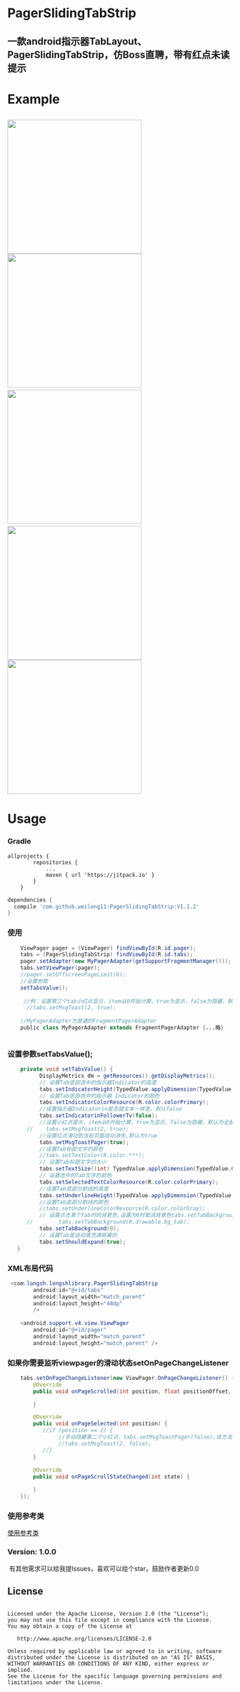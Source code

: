 # PagerSlidingTabStrip

一款android指示器TabLayout、PagerSlidingTabStrip，仿Boss直聘，带有红点未读提示
---

# Example

<image src="https://github.com/q805699513/PagerSlidingTabStrip/blob/master/image/no1.gif?raw=true" width="300px"/> <image src="https://github.com/q805699513/PagerSlidingTabStrip/blob/master/image/no2.gif?raw=true" width="300px"/>  
<image src="https://github.com/q805699513/PagerSlidingTabStrip/blob/master/image/no3.png?raw=true" width="300px"/>  <image src="https://github.com/q805699513/PagerSlidingTabStrip/blob/master/image/no4.png?raw=true" width="300px"/>
<image src="https://github.com/q805699513/PagerSlidingTabStrip/blob/master/image/no5.png?raw=true" width="300px"/>
---

# Usage

### Gradle
```
allprojects {
		repositories {
			...
			maven { url 'https://jitpack.io' }
		}
	}
```
```groovy
dependencies {
  compile 'com.github.weileng11:PagerSlidingTabStrip:V1.1.2'
}

```



### 使用
```java
    ViewPager pager = (ViewPager) findViewById(R.id.pager);
    tabs = (PagerSlidingTabStrip) findViewById(R.id.tabs);
    pager.setAdapter(new MyPagerAdapter(getSupportFragmentManager()));
    tabs.setViewPager(pager);
    //pager.setOffscreenPageLimit(6);
    //设置参数
    setTabsValue();
    
     //例：设置第三个tab小红点显示，item从0开始计算，true为显示，false为隐藏，默认为全部隐藏
      //tabs.setMsgToast(2, true);
      
    //MyPagerAdapter为普通的FragmentPagerAdapter
    public class MyPagerAdapter extends FragmentPagerAdapter {...略}
    
```

### 设置参数setTabsValue();
```java
    private void setTabsValue() {
          DisplayMetrics dm = getResources().getDisplayMetrics();
          // 设置Tab底部选中的指示器Indicator的高度
          tabs.setIndicatorHeight(TypedValue.applyDimension(TypedValue.COMPLEX_UNIT_DIP, 2.5f, dm));
          // 设置Tab底部选中的指示器 Indicator的颜色
          tabs.setIndicatorColorResource(R.color.colorPrimary);
          //设置指示器Indicatorin是否跟文本一样宽，默认false
          tabs.setIndicatorinFollowerTv(false);
          //设置小红点提示，item从0开始计算，true为显示，false为隐藏，默认为全部隐藏
      //    tabs.setMsgToast(2, true);
          //设置红点滑动到当前页面自动消失,默认为true
          tabs.setMsgToastPager(true);
          //设置Tab标题文字的颜色
          //tabs.setTextColor(R.color.***);
          // 设置Tab标题文字的大小
          tabs.setTextSize((int) TypedValue.applyDimension(TypedValue.COMPLEX_UNIT_SP, 15, dm));
          // 设置选中的Tab文字的颜色
          tabs.setSelectedTextColorResource(R.color.colorPrimary);
          //设置Tab底部分割线的高度
          tabs.setUnderlineHeight(TypedValue.applyDimension(TypedValue.COMPLEX_UNIT_DIP, 1f, dm));
          //设置Tab底部分割线的颜色
          //tabs.setUnderlineColorResource(R.color.colorGray);
          // 设置点击某个Tab时的背景色,设置为0时取消背景色tabs.setTabBackground(0);
      //        tabs.setTabBackground(R.drawable.bg_tab);
          tabs.setTabBackground(0);
          // 设置Tab是自动填充满屏幕的
          tabs.setShouldExpand(true);
   }
```

###  XML布局代码
```java
 <com.longsh.longshlibrary.PagerSlidingTabStrip
        android:id="@+id/tabs"
        android:layout_width="match_parent"
        android:layout_height="48dp"
        />
        
    <android.support.v4.view.ViewPager
        android:id="@+id/pager"
        android:layout_width="match_parent"
        android:layout_height="match_parent" />
```

###  如果你需要监听viewpager的滑动状态setOnPageChangeListener
```java
    tabs.setOnPageChangeListener(new ViewPager.OnPageChangeListener() {
        @Override
        public void onPageScrolled(int position, float positionOffset, int positionOffsetPixels) {

        }

        @Override
        public void onPageSelected(int position) {
           //if (position == 2) {
                //手动隐藏第二个小红点，tabs.setMsgToastPager(false);该方法为false时才需要手动隐藏。
                //tabs.setMsgToast(2, false);
           //}
        }
        
        @Override
        public void onPageScrollStateChanged(int state) {

        }
    });
```


###  使用参考类
[使用参考类](https://github.com/q805699513/PagerSlidingTabStrip/blob/master/app/src/main/java/com/longsh/pagerslidingtabstrip/MainActivity.java)

### Version: 1.0.0

  有其他需求可以给我提Issues，喜欢可以给个star，鼓励作者更新0.0
  
  
## License
```text

Licensed under the Apache License, Version 2.0 (the "License");
you may not use this file except in compliance with the License.
You may obtain a copy of the License at

   http://www.apache.org/licenses/LICENSE-2.0

Unless required by applicable law or agreed to in writing, software
distributed under the License is distributed on an "AS IS" BASIS,
WITHOUT WARRANTIES OR CONDITIONS OF ANY KIND, either express or implied.
See the License for the specific language governing permissions and
limitations under the License.
```



